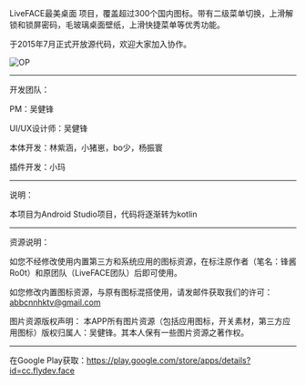LiveFACE最美桌面 项目，覆盖超过300个国内图标。带有二级菜单切换，上滑解锁和锁屏密码，毛玻璃桌面壁纸，上滑快捷菜单等优秀功能。

于2015年7月正式开放源代码，欢迎大家加入协作。 

![OP](http://git.oschina.net/uploads/images/2015/0607/121050_f54e122b_332283.png "OP")

---------------

开发团队： 

PM：吴健锋 

UI/UX设计师：吴健锋 

本体开发：林紫涵，小猪崽，bo少，杨振寰

插件开发：小玛 

---------------

说明： 

本项目为Android Studio项目，代码将逐渐转为kotlin

---------------

资源说明： 

如您不经修改使用内置第三方和系统应用的图标资源，在标注原作者（笔名：锋酱Ro0t）和原团队（LiveFACE团队）后即可使用。 

如您修改内置图标资源，与原有图标混搭使用，请发邮件获取我们的许可：abbcnnhktv@gmail.com

图片资源版权声明： 本APP所有图片资源（包括应用图标，开关素材，第三方应用图标）版权归属人：吴健锋。其本人保有一些图片资源之著作权。

---------------

在Google Play获取：https://play.google.com/store/apps/details?id=cc.flydev.face
